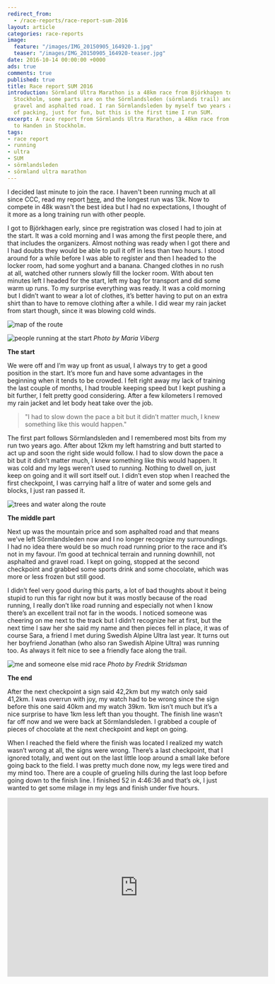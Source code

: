 ```yaml
---
redirect_from:
  - /race-reports/race-report-sum-2016
layout: article
categories: race-reports
image:
  feature: "/images/IMG_20150905_164920-1.jpg"
  teaser: "/images/IMG_20150905_164920-teaser.jpg"
date: 2016-10-14 00:00:00 +0000
ads: true
comments: true
published: true
title: Race report SUM 2016
introduction: Sörmland Ultra Marathon is a 48km race from Björkhagen to Handen in
  Stockholm, some parts are on the Sörmlandsleden (sörmlands trail) and the rest is
  gravel and asphalted road. I ran Sörmlandsleden by myself two years ago with a lot
  of packing, just for fun, but this is the first time I run SUM.
excerpt: A race report from Sörmlands Ultra Marathon, a 48km race from Björkhagen
  to Handen in Stockholm.
tags:
- race report
- running
- ultra
- SUM
- sörmlandsleden
- sörmland ultra marathon
---
```

I decided last minute to join the race. I haven't been running much at all since CCC, read my report [here](http://desolaterunner.com/race-reports/race-report-ccc-2016), and the longest run was 13k. Now to compete in 48k wasn't the best idea but I had no expectations, I thought of it more as a long training run with other people.

I got to Björkhagen early, since pre registration was closed I had to join at the start. It was a cold morning and I was among the first people there, and that includes the organizers. Almost nothing was ready when I got there and I had doubts they would be able to pull it off in less than two hours. I stood around for a while before I was able to register and then I headed to the locker room, had some yoghurt and a banana. Changed clothes in no rush at all, watched other runners slowly fill the locker room. With about ten minutes left I headed for the start, left my bag for transport and did some warm up runs. To my surprise everything was ready. It was a cold morning but I didn’t want to wear a lot of clothes, it’s better having to put on an extra shirt than to have to remove clothing after a while. I did wear my rain jacket from start though, since it was blowing cold winds.

![map of the route](/images/karta_SUM_txt_stor.png "Map of the route")

![people running at the start](/images/14524502_10154293150284130_3980353448345726115_o.jpg "Me at the start of the race")
_Photo by Maria Viberg_

**The start**

We were off and I’m way up front as usual, I always try to get a good position in the start. It’s more fun and have some advantages in the beginning when it tends to be crowded. I felt right away my lack of training the last couple of months, I had trouble keeping speed but I kept pushing a bit further, I felt pretty good considering. After a few kilometers I removed my rain jacket and let body heat take over the job.

> "I had to slow down the pace a bit but it didn’t matter much, I knew something like this would happen."

The first part follows Sörmlandsleden and I remembered most bits from my run two years ago. After about 12km my left hamstring and butt started to act up and soon the right side would follow. I had to slow down the pace a bit but it didn’t matter much, I knew something like this would happen. It was cold and my legs weren’t used to running. Nothing to dwell on, just keep on going and it will sort itself out. I didn’t even stop when I reached the first checkpoint, I was carrying half a litre of water and some gels and blocks, I just ran passed it.

![trees and water along the route](/images/IMG_20150905_164920-1.jpg "Trees and water along the route")

**The middle part**

Next up was the mountain price and som asphalted road and that means we’ve left Sörmlandsleden now and I no longer recognize my surroundings. I had no idea there would be so much road running prior to the race and it’s not in my favour. I’m good at technical terrain and running downhill, not asphalted and gravel road. I kept on going, stopped at the second checkpoint and grabbed some sports drink and some chocolate, which was more or less frozen but still good.

I didn’t feel very good during this parts, a lot of bad thoughts about it being stupid to run this far right now but it was mostly because of the road running, I really don’t like road running and especially not when I know there’s an excellent trail not far in the woods. I noticed someone was cheering on me next to the track but I didn’t recognize her at first, but the next time I saw her she said my name and then pieces fell in place, it was of course Sara, a friend I met during Swedish Alpine Ultra last year. It turns out her boyfriend Jonathan (who also ran Swedish Alpine Ultra) was running too. As always it felt nice to see a friendly face along the trail.

![me and someone else mid race](/images/14563380_10154165752078542_5012731908424423503_n.png "Me in the middle of the race")
_Photo by Fredrik Stridsman_

**The end**

After the next checkpoint a sign said 42,2km but my watch only said 41,2km. I was overrun with joy, my watch had to be wrong since the sign before this one said 40km and my watch 39km. 1km isn’t much but it’s a nice surprise to have 1km less left than you thought. The finish line wasn’t far off now and we were back at Sörmlandsleden. I grabbed a couple of pieces of chocolate at the next checkpoint and kept on going.

When I reached the field where the finish was located I realized my watch wasn’t wrong at all, the signs were wrong. There’s a last checkpoint, that I ignored totally, and went out on the last little loop around a small lake before going back to the field. I was pretty much done now, my legs were tired and my mind too. There are a couple of grueling hills during the last loop before going down to the finish line. I finished 52 in 4:46:36 and that’s ok, I just wanted to get some milage in my legs and finish under five hours.

<iframe height='405' width='590' frameborder='0' allowtransparency='true' scrolling='no' src='https://www.strava.com/activities/738193609/embed/3c2a5ad6496170be2d1fcba1ff3322c3f0caca61'></iframe>